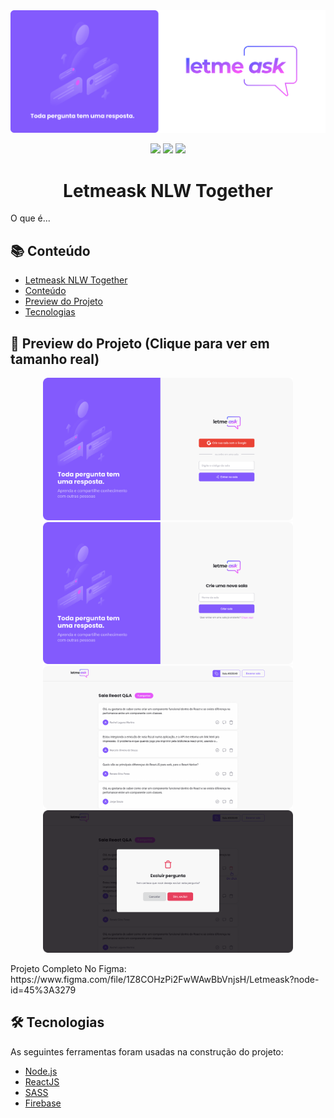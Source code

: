 <div align="center">
  <img border="0" src="./github/banner.png" alt="icon"/>
  <p></p>
  <img src="https://img.shields.io/badge/license-MIT-blue" />
  <img src="https://img.shields.io/github/watchers/erikpervious/Letmeask-NLW-Together?style=social" />
  <img src="https://img.shields.io/twitter/url?label=ErikPervious&url=https%3A%2F%2Ftwitter.com%2Ferikpervious" />
</div>

<h1 id="title" align="center"> Letmeask NLW Together</h1>

<p>O que é...</p>

<h2 id="summary">📚 Conteúdo</h2>

* [Letmeask NLW Together](#title)
* [Conteúdo](#summary)
* [Preview do Projeto](#preview)
* [Tecnologias](#technologies)

<h2 id="preview">🔎 Preview do Projeto (Clique para ver em tamanho real)</h2>

<div align="center">
  <img alt="Home" title="#Home" src="./github/signIn.png" width="400" />
  <img alt="NewRoom" title="#NewRoom" src="./github/newRoom.png" width="400" />
</div>
<div align="center">
  <img alt="Home" title="#Home" src="./github/questions.png" width="400" />
  <img alt="NewRoom" title="#NewRoom" src="./github/deleteQuestion.png" width="400" />
</div>
<p> Projeto Completo No Figma: https://www.figma.com/file/1Z8COHzPi2FwWAwBbVnjsH/Letmeask?node-id=45%3A3279</p>

<h2 id="technologies">🛠 Tecnologias</h2>

As seguintes ferramentas foram usadas na construção do projeto:

- [Node.js](https://nodejs.org/en/)
- [ReactJS](#)
- [SASS](#)
- [Firebase](#)
